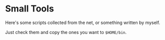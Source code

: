 # Small Tools

Here's some scripts collected from the net, or something written by myself.

Just check them and copy the ones you want to `$HOME/bin`.
